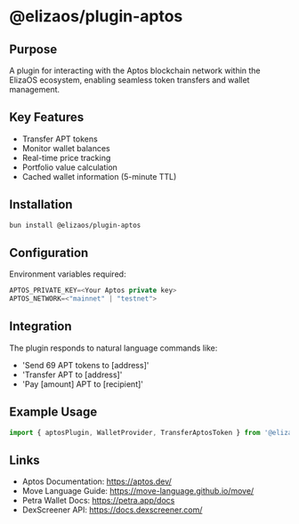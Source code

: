 # @elizaos/plugin-aptos

## Purpose

A plugin for interacting with the Aptos blockchain network within the ElizaOS ecosystem, enabling seamless token transfers and wallet management.

## Key Features

- Transfer APT tokens
- Monitor wallet balances
- Real-time price tracking
- Portfolio value calculation
- Cached wallet information (5-minute TTL)

## Installation

```bash
bun install @elizaos/plugin-aptos
```

## Configuration

Environment variables required:

```typescript
APTOS_PRIVATE_KEY=<Your Aptos private key>
APTOS_NETWORK=<"mainnet" | "testnet">
```

## Integration

The plugin responds to natural language commands like:

- 'Send 69 APT tokens to [address]'
- 'Transfer APT to [address]'
- 'Pay [amount] APT to [recipient]'

## Example Usage

```typescript
import { aptosPlugin, WalletProvider, TransferAptosToken } from '@elizaos/plugin-aptos';
```

## Links

- Aptos Documentation: https://aptos.dev/
- Move Language Guide: https://move-language.github.io/move/
- Petra Wallet Docs: https://petra.app/docs
- DexScreener API: https://docs.dexscreener.com/
